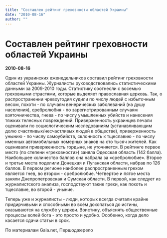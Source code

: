```yaml
---
title: "Составлен рейтинг греховности областей Украины"
date: "2010-08-16"
author: ""
---
```


# Составлен рейтинг греховности областей Украины

**2010-08-16** 

Один из украинских еженедельников составил рейтинг греховности областей Украины. Журналисты руководствовались статистическими данными за 2009-2010 годы. Статистику соотнесли с восемью греховными страстями, которые выделяет православная церковь. Так, о распространении чревоугодия судили по числу людей с избыточным весом, похоти - по случаям венерических заболеваний (на душу населения), сребролюбия - по зарегистрированным случаям взяточничества, гнева - по числу умышленных убийств и нанесения тяжких телесных повреждений. Приверженность украинцев печали оценивали по социологическим исследованиям (устанавливающим долю счастливых/несчастливых людей в обществе), приверженность унынию - по числу самоубийств, склонность к тщеславию - по числу именных автомобильных номерных знаков на сто тысяч жителей. Как оценивали приверженность гордыне, не уточняется. В рейтинге первое место (по степени «греховности») заняла Одесская область (142 балла). Наибольшее количество баллов она набрала за «сребролюбие». Второе и третье места поделили Донецкая и Луганская области, набрав по 126 баллов. В первом регионе наиболее распространенным грехом является гнев, во втором - сребролюбие. Четвертое и пятое места заняли Днепропетровская и Сумская области. В первой, как следует из журналистского анализа, господствуют такие грехи, как похоть и тщеславие, во второй - уныние.

Теперь уже и журналисты - люди, которых всегда считали крайне придирчивыми и способными во всём докопаться до истины, оказываются на службе у церкви. Воистину, объяснять общественные процессы волей бога - это просто и удобно. Особенно, когда дело касается сдачи статьи в срок.

По материалам Gala.net, Першоджерело